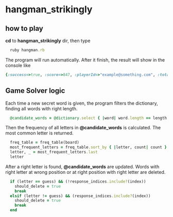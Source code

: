 # hangman_strikingly

## how to play

**cd** to **hangman_strikingly** dir, then type
```ruby
  ruby hangman.rb
```
The program will run automatically. After it finish, the result will show in the console like

```ruby
{:success=>true, :score=>847, :playerId=>"example@something.com", :totalWordCount=>80, :correctWordCount=>52, :totalWrongGuessCount=>193}
```

## Game Solver logic

Each time a new secret word is given, the program filters the dictionary, finding all words with right length.
```ruby
  @candidate_words = @dictionary.select { |word| word.length == length }
```

Then the frequency of all letters in **@candidate_words** is calculated. The most common letter is returned.
```ruby
  freq_table = freq_table(board)
  most_frequent_letters = freq_table.sort_by { |letter, count| count }
  letter, _ = most_frequent_letters.last
  letter
```

After a right letter is found, **@candidate_words** are updated. Words with right letter at wrong position or at right position with right letter are deleted.
```ruby
  if (letter == guess) && (!response_indices.include?(index))
    should_delete = true
    break
  elsif (letter != guess) && (response_indices.include?(index))
    should_delete = true
    break
  end
```
